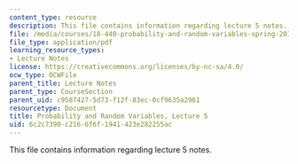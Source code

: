 ```yaml
---
content_type: resource
description: This file contains information regarding lecture 5 notes.
file: /media/courses/18-440-probability-and-random-variables-spring-2014/6c2c7390c2166f6f1941423e282255ac_MIT18_440S14_Lecture5.pdf
file_type: application/pdf
learning_resource_types:
- Lecture Notes
license: https://creativecommons.org/licenses/by-nc-sa/4.0/
ocw_type: OCWFile
parent_title: Lecture Notes
parent_type: CourseSection
parent_uid: c9587427-5d73-f12f-83ec-0cf9635a2961
resourcetype: Document
title: Probability and Random Variables, Lecture 5
uid: 6c2c7390-c216-6f6f-1941-423e282255ac
---
```

This file contains information regarding lecture 5 notes.